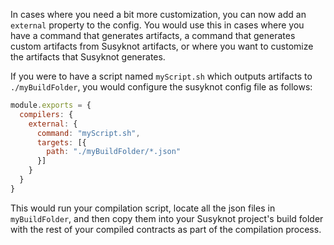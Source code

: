 In cases where you need a bit more customization, you can now add an `external` property to the config.  You would use this in cases where you have a command that generates artifacts, a command that generates custom artifacts from Susyknot artifacts, or where you want to customize the artifacts that Susyknot generates.

If you were to have a script named `myScript.sh` which outputs artifacts to `./myBuildFolder`, you would configure the susyknot config file as follows:
```javascript
module.exports = {
  compilers: {
    external: {
      command: "myScript.sh",
      targets: [{
        path: "./myBuildFolder/*.json"
      }]
    }
  }
}
```
This would run your compilation script, locate all the json files in `myBuildFolder`, and then copy them into your Susyknot project's build folder with the rest of your compiled contracts as part of the compilation process.

